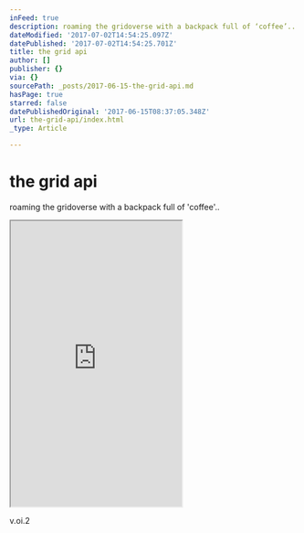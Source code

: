 ```yaml
---
inFeed: true
description: roaming the gridoverse with a backpack full of ‘coffee’..
dateModified: '2017-07-02T14:54:25.097Z'
datePublished: '2017-07-02T14:54:25.701Z'
title: the grid api
author: []
publisher: {}
via: {}
sourcePath: _posts/2017-06-15-the-grid-api.md
hasPage: true
starred: false
datePublishedOriginal: '2017-06-15T08:37:05.348Z'
url: the-grid-api/index.html
_type: Article

---
```

# the grid api

roaming the gridoverse with a backpack full of 'coffee'..

<iframe src="https://the-grid.github.io/ed-userhtml/?g=eJx1U21v2jAQ_t5fYU6CJQXiBHVFHQkT0G7rl2maqKppmpCxncTUsdPYgSLKf59D6TapI1Kiu-junpez41a_j5Y8Ewpt3BPktpBUFwVXdqmfAheifn98hmIm1kiwBL7MpotjwcJVwDgmKK94mkBubfkB4_9PgfG9YBm3MSZjJAySmjChMnSsMkEQxNhhNFBSqAdUcZmAsVvJTc65BWS3JU_A8ieLqTFwBD2Fh40lVlBsHoQy2IiilPyQBIdm3OAYWonS_jt4Rdbk5S8cxOZ0CWOEz2Pn0jlGIvVaG6GYdoh0uagNr_zda5Ts9qM98tJaUSu08vzdmlTIJEzTuiEW0IoTy28kbzIPjjh-D8nkdUbwbfL5Bj0_Iw-ge0SSmpJmoB9UvJSEcg-_w1kP2oNh05yf9gBGJjDcTqytxLK23INGKvTeaPXfFJqKgpvdBbxyrNnHkmTOoy5XVDN-9_12potSq0aH_MsLutDQmoLfhU6hWdIeXETu3TxGFZvSzIXtwafrifsMpvfz27uAruSPx7kpLueRa-7o0pokuhxGYUfVRfK-06QXV1dhOByEURiGjqlIkdfI0CkyrQRqxXgqFGfgoz9Ou3N2tNlMt3OSfSWFY5c7IeD_DH8FpCy5YrNcSOYZf7T3PX_ktuwOultyjF9cGZ81W0euEJ2-GL8Bth8Txg" height="500" style=""></iframe>

v.oi.2